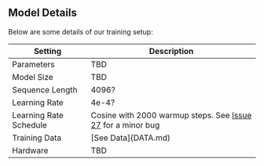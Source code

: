 ## Model Details
Below are some details of our training setup:

| Setting                         | Description                                                    |
|---------------------------------|----------------------------------------------------------------|
| Parameters                      | TBD                                                           |
| Model Size                      | TBD|
| Sequence Length                 | 4096?                                                           |
| Learning Rate                   | 4e-4?                                                           |
| Learning Rate Schedule          | Cosine with 2000 warmup steps. See [Issue 27](https://github.com/jzhang38/TinyLlama/issues/27) for a minor bug     |
| Training Data                   | [See Data]{DATA.md)|
| Hardware                        | TBD                                              |
